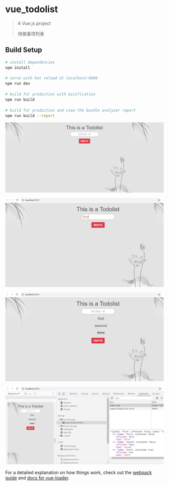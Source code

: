 # vue_todolist

> A Vue.js project
>
> 待做事项列表

## Build Setup

``` bash
# install dependencies
npm install

# serve with hot reload at localhost:8080
npm run dev

# build for production with minification
npm run build

# build for production and view the bundle analyzer report
npm run build --report
```

![img](./docs/images/index.png)

![](./docs/images/add.png)

![](./docs/images/show.png)

![](./docs/images/localStorage.png)



For a detailed explanation on how things work, check out the [webpack guide](http://vuejs-templates.github.io/webpack/) and [docs for vue-loader](http://vuejs.github.io/vue-loader).